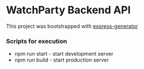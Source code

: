 # WatchParty Backend API

This project was bootstrapped with [express-generator](https://www.npmjs.com/package/express-generator)

### Scripts for execution

* npm run start - start development server
* npm run build - start production server
